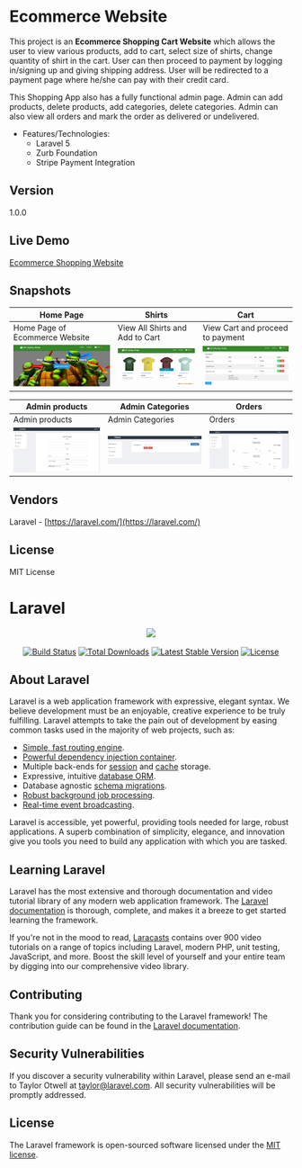 # Ecommerce Website

This project is an **Ecommerce Shopping Cart Website** which allows the user to view various products, add to cart, select size of shirts, change quantity of shirt in the cart. User can then proceed to payment by logging in/signing up and giving shipping address. User will be redirected to a payment page where he/she can pay with their credit card.

This Shopping App also has a fully functional admin page. Admin can add products, delete products, add categories, delete categories. Admin can also view all orders and mark the order as delivered or undelivered.

* Features/Technologies: 
  * Laravel 5
  * Zurb Foundation
  * Stripe Payment Integration

## Version
1.0.0

## Live Demo
 [Ecommerce Shopping Website](http://jyotsnasingh-com.stackstaging.com/projects/Laravel/Ecommerce/)

## Snapshots

**Home Page** | **Shirts** | **Cart**
--- | --- | ---
Home Page of Ecommerce Website | View All Shirts and Add to Cart | View Cart and proceed to payment 
![alt text](https://github.com/Jyotsna-Singh/Ecommerce/blob/master/public/images/home.PNG "Home")  | ![alt text](https://github.com/Jyotsna-Singh/Ecommerce/blob/master/public/images/shirts.PNG "Shirts")  | ![alt text](https://github.com/Jyotsna-Singh/Ecommerce/blob/master/public/images/cart.PNG "Cart") 

**Admin products** | **Admin Categories** | **Orders**
--- | --- | --- 
Admin products | Admin Categories  | Orders  
![alt text](https://github.com/Jyotsna-Singh/Ecommerce/blob/master/public/images/addproduct.PNG "Products")  | ![alt text](https://github.com/Jyotsna-Singh/Ecommerce/blob/master/public/images/addcategory.PNG "Categories")  | ![alt text](https://github.com/Jyotsna-Singh/Ecommerce/blob/master/public/images/orders.PNG "Orders") 



## Vendors
Laravel - [https://laravel.com/](https://laravel.com/) 


## License
MIT License

# Laravel
<p align="center"><img src="https://laravel.com/assets/img/components/logo-laravel.svg"></p>

<p align="center">
<a href="https://travis-ci.org/laravel/framework"><img src="https://travis-ci.org/laravel/framework.svg" alt="Build Status"></a>
<a href="https://packagist.org/packages/laravel/framework"><img src="https://poser.pugx.org/laravel/framework/d/total.svg" alt="Total Downloads"></a>
<a href="https://packagist.org/packages/laravel/framework"><img src="https://poser.pugx.org/laravel/framework/v/stable.svg" alt="Latest Stable Version"></a>
<a href="https://packagist.org/packages/laravel/framework"><img src="https://poser.pugx.org/laravel/framework/license.svg" alt="License"></a>
</p>

## About Laravel

Laravel is a web application framework with expressive, elegant syntax. We believe development must be an enjoyable, creative experience to be truly fulfilling. Laravel attempts to take the pain out of development by easing common tasks used in the majority of web projects, such as:

- [Simple, fast routing engine](https://laravel.com/docs/routing).
- [Powerful dependency injection container](https://laravel.com/docs/container).
- Multiple back-ends for [session](https://laravel.com/docs/session) and [cache](https://laravel.com/docs/cache) storage.
- Expressive, intuitive [database ORM](https://laravel.com/docs/eloquent).
- Database agnostic [schema migrations](https://laravel.com/docs/migrations).
- [Robust background job processing](https://laravel.com/docs/queues).
- [Real-time event broadcasting](https://laravel.com/docs/broadcasting).

Laravel is accessible, yet powerful, providing tools needed for large, robust applications. A superb combination of simplicity, elegance, and innovation give you tools you need to build any application with which you are tasked.

## Learning Laravel

Laravel has the most extensive and thorough documentation and video tutorial library of any modern web application framework. The [Laravel documentation](https://laravel.com/docs) is thorough, complete, and makes it a breeze to get started learning the framework.

If you're not in the mood to read, [Laracasts](https://laracasts.com) contains over 900 video tutorials on a range of topics including Laravel, modern PHP, unit testing, JavaScript, and more. Boost the skill level of yourself and your entire team by digging into our comprehensive video library.

## Contributing

Thank you for considering contributing to the Laravel framework! The contribution guide can be found in the [Laravel documentation](http://laravel.com/docs/contributions).

## Security Vulnerabilities

If you discover a security vulnerability within Laravel, please send an e-mail to Taylor Otwell at taylor@laravel.com. All security vulnerabilities will be promptly addressed.

## License

The Laravel framework is open-sourced software licensed under the [MIT license](http://opensource.org/licenses/MIT).

